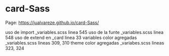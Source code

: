 # card-Sass

Page: https://jualvareze.github.io/card-Sass/

uso de import _variables.scss linea 545
uso de la funte _variables.scss linea 548
uso de extend en _card linea 33
variables color agregadas _variables.scss lineas 309, 310
theme color agregadas _variabes.scss lineas 323, 324


